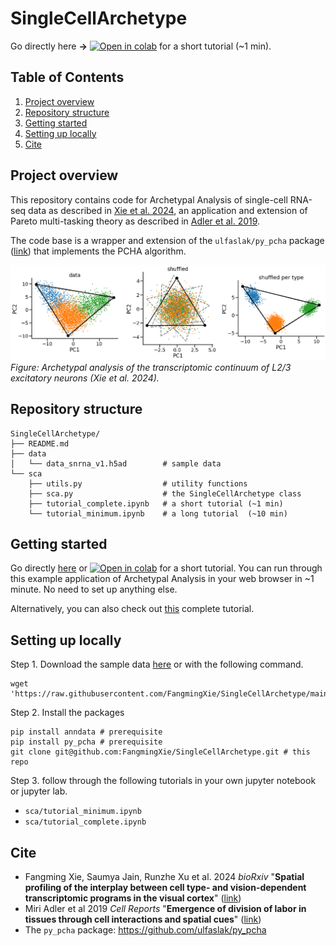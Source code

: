 # SingleCellArchetype
Go directly here **→**
[![Open in colab](https://colab.research.google.com/assets/colab-badge.svg)](https://colab.research.google.com/github/FangmingXie/SingleCellArchetype/blob/main/sca/tutorial_minimum.ipynb) for a short tutorial (~1 min).

## Table of Contents
1. [Project overview](#Project-overview)
2. [Repository structure](#Repository-structure)
3. [Getting started](#Getting-started)
4. [Setting up locally](#Setting-up-locally)
3. [Cite](#Cite)

## Project overview
This repository contains code for Archetypal Analysis of single-cell RNA-seq data as described in [Xie et al. 2024](https://www.biorxiv.org/content/10.1101/2023.12.18.572244v2), an application and extension of Pareto multi-tasking theory as described in [Adler et al. 2019](https://doi.org/10.1016/j.celrep.2023.112412). 

The code base is a wrapper and extension of the `ulfaslak/py_pcha` package ([link](https://github.com/ulfaslak/py_pcha)) that implements the PCHA algorithm.

![img](https://github.com/FangmingXie/SingleCellArchetype/blob/main/data/img.png)
*Figure: Archetypal analysis of the transcriptomic continuum of L2/3 excitatory neurons (Xie et al. 2024).*

## Repository structure
```
SingleCellArchetype/
├── README.md
├── data
│   └── data_snrna_v1.h5ad        # sample data
└── sca
    ├── utils.py                  # utility functions
    ├── sca.py                    # the SingleCellArchetype class
    ├── tutorial_complete.ipynb   # a short tutorial (~1 min)
    └── tutorial_minimum.ipynb    # a long tutorial  (~10 min)
```

## Getting started
Go directly [here](https://github.com/FangmingXie/SingleCellArchetype/blob/main/sca/tutorial_minimum.ipynb) or
[![Open in colab](https://colab.research.google.com/assets/colab-badge.svg)](https://colab.research.google.com/github/FangmingXie/SingleCellArchetype/blob/main/sca/tutorial_minimum.ipynb) for a short tutorial. You can run through this example application of Archetypal Analysis in your web browser in ~1 minute. No need to set up anything else.

Alternatively, you can also check out [this](https://github.com/FangmingXie/SingleCellArchetype/blob/main/sca/tutorial_complete.ipynb) complete tutorial.

## Setting up locally
Step 1. Download the sample data [here](https://raw.githubusercontent.com/FangmingXie/SingleCellArchetype/main/data/data_snrna_v1.h5ad)
or with the following command.
```
wget 'https://raw.githubusercontent.com/FangmingXie/SingleCellArchetype/main/data/data_snrna_v1.h5ad'
```

Step 2. Install the packages
```
pip install anndata # prerequisite
pip install py_pcha # prerequisite
git clone git@github.com:FangmingXie/SingleCellArchetype.git # this repo
```

Step 3. follow through the following tutorials in your own jupyter notebook or jupyter lab.
- `sca/tutorial_minimum.ipynb`
- `sca/tutorial_complete.ipynb`

## Cite
- Fangming Xie, Saumya Jain, Runzhe Xu et al. 2024 *bioRxiv* "**Spatial profiling of the interplay between cell type- and vision-dependent transcriptomic programs in the visual cortex**" ([link](https://www.biorxiv.org/content/10.1101/2023.12.18.572244v2))
- Miri Adler et al 2019 *Cell Reports* "**Emergence of division of labor in tissues through cell interactions and spatial cues**" ([link](https://doi.org/10.1016/j.celrep.2023.112412))
- The `py_pcha` package: https://github.com/ulfaslak/py_pcha
